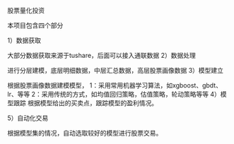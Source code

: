股票量化投资  

本项目包含四个部分  

1）数据获取  

大部分数据获取来源于tushare，后面可以接入通联数据
2）数据处理  

进行分层建模，底层明细数据，中层汇总数据，高层股票画像数据
3）模型建立  

根据股票画像数据建模模型，
1：采用常用机器学习算法，如xgboost、gbdt、lr、等等
2：采用传统的方式，如均值回归策略，估值策略，轮动策略等等
4）模型跟踪
根据模型给出的买卖点，跟踪模型的盈利情况。  

5）自动化交易  

根据模型集的情况，自动选取较好的模型进行股票交易。





